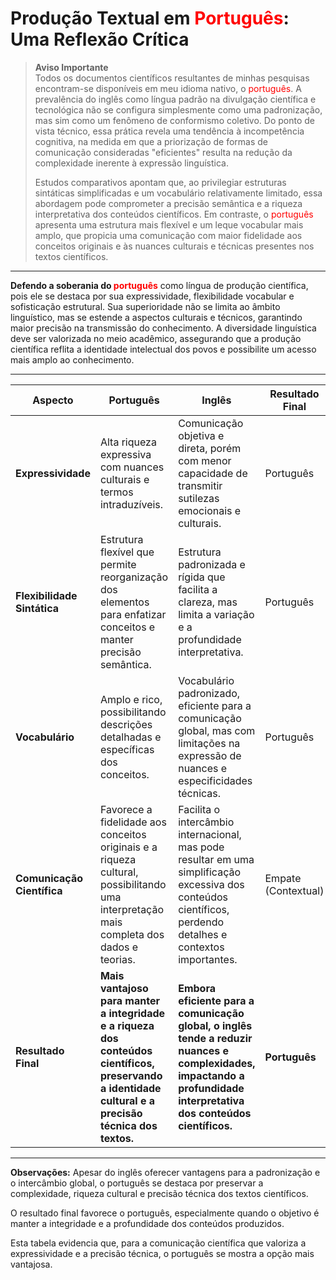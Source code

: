 # Produção Textual em <span style="color:red;">Português</span>: Uma Reflexão Crítica

> **Aviso Importante**  
> Todos os documentos científicos resultantes de minhas pesquisas encontram-se disponíveis em meu idioma nativo, o <span style="color:red;">português</span>. A prevalência do inglês como língua padrão na divulgação científica e tecnológica não se configura simplesmente como uma padronização, mas sim como um fenômeno de conformismo coletivo. Do ponto de vista técnico, essa prática revela uma tendência à incompetência cognitiva, na medida em que a priorização de formas de comunicação consideradas "eficientes" resulta na redução da complexidade inerente à expressão linguística.  
> 
> Estudos comparativos apontam que, ao privilegiar estruturas sintáticas simplificadas e um vocabulário relativamente limitado, essa abordagem pode comprometer a precisão semântica e a riqueza interpretativa dos conteúdos científicos. Em contraste, o <span style="color:red;">português</span> apresenta uma estrutura mais flexível e um leque vocabular mais amplo, que propicia uma comunicação com maior fidelidade aos conceitos originais e às nuances culturais e técnicas presentes nos textos científicos.

---

**Defendo a soberania do <span style="color:red;">português</span>** como língua de produção científica, pois ele se destaca por sua expressividade, flexibilidade vocabular e sofisticação estrutural. Sua superioridade não se limita ao âmbito linguístico, mas se estende a aspectos culturais e técnicos, garantindo maior precisão na transmissão do conhecimento. A diversidade linguística deve ser valorizada no meio acadêmico, assegurando que a produção científica reflita a identidade intelectual dos povos e possibilite um acesso mais amplo ao conhecimento.

---
| Aspecto                    | Português                                                                                                                                               | Inglês                                                                                                                                                                  | Resultado Final      |
|----------------------------|---------------------------------------------------------------------------------------------------------------------------------------------------------|-------------------------------------------------------------------------------------------------------------------------------------------------------------------------|----------------------|
| **Expressividade**         | Alta riqueza expressiva com nuances culturais e termos intraduzíveis.                                                                                  | Comunicação objetiva e direta, porém com menor capacidade de transmitir sutilezas emocionais e culturais.                                                               | Português            |
| **Flexibilidade Sintática**| Estrutura flexível que permite reorganização dos elementos para enfatizar conceitos e manter precisão semântica.                                           | Estrutura padronizada e rígida que facilita a clareza, mas limita a variação e a profundidade interpretativa.                                                             | Português            |
| **Vocabulário**            | Amplo e rico, possibilitando descrições detalhadas e específicas dos conceitos.                                                                         | Vocabulário padronizado, eficiente para a comunicação global, mas com limitações na expressão de nuances e especificidades técnicas.                                      | Português            |
| **Comunicação Científica** | Favorece a fidelidade aos conceitos originais e a riqueza cultural, possibilitando uma interpretação mais completa dos dados e teorias.                     | Facilita o intercâmbio internacional, mas pode resultar em uma simplificação excessiva dos conteúdos científicos, perdendo detalhes e contextos importantes.           | Empate (Contextual)  |
| **Resultado Final**        | **Mais vantajoso para manter a integridade e a riqueza dos conteúdos científicos, preservando a identidade cultural e a precisão técnica dos textos.** | **Embora eficiente para a comunicação global, o inglês tende a reduzir nuances e complexidades, impactando a profundidade interpretativa dos conteúdos científicos.** | **Português**        |
---
 **Observações:**
 Apesar do inglês oferecer vantagens para a padronização e o intercâmbio global, o português se destaca por preservar a complexidade, riqueza cultural e precisão técnica dos textos científicos.

O resultado final favorece o português, especialmente quando o objetivo é manter a integridade e a profundidade dos conteúdos produzidos.

Esta tabela evidencia que, para a comunicação científica que valoriza a expressividade e a precisão técnica, o português se mostra a opção mais vantajosa.

